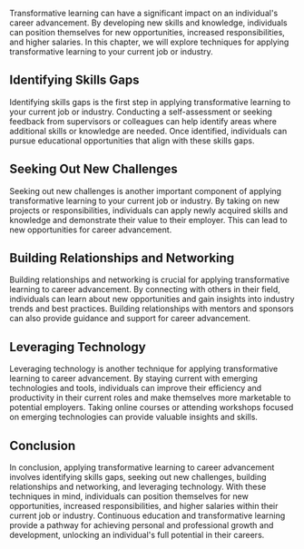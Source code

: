 
Transformative learning can have a significant impact on an individual's career advancement. By developing new skills and knowledge, individuals can position themselves for new opportunities, increased responsibilities, and higher salaries. In this chapter, we will explore techniques for applying transformative learning to your current job or industry.

Identifying Skills Gaps
-----------------------

Identifying skills gaps is the first step in applying transformative learning to your current job or industry. Conducting a self-assessment or seeking feedback from supervisors or colleagues can help identify areas where additional skills or knowledge are needed. Once identified, individuals can pursue educational opportunities that align with these skills gaps.

Seeking Out New Challenges
--------------------------

Seeking out new challenges is another important component of applying transformative learning to your current job or industry. By taking on new projects or responsibilities, individuals can apply newly acquired skills and knowledge and demonstrate their value to their employer. This can lead to new opportunities for career advancement.

Building Relationships and Networking
-------------------------------------

Building relationships and networking is crucial for applying transformative learning to career advancement. By connecting with others in their field, individuals can learn about new opportunities and gain insights into industry trends and best practices. Building relationships with mentors and sponsors can also provide guidance and support for career advancement.

Leveraging Technology
---------------------

Leveraging technology is another technique for applying transformative learning to career advancement. By staying current with emerging technologies and tools, individuals can improve their efficiency and productivity in their current roles and make themselves more marketable to potential employers. Taking online courses or attending workshops focused on emerging technologies can provide valuable insights and skills.

Conclusion
----------

In conclusion, applying transformative learning to career advancement involves identifying skills gaps, seeking out new challenges, building relationships and networking, and leveraging technology. With these techniques in mind, individuals can position themselves for new opportunities, increased responsibilities, and higher salaries within their current job or industry. Continuous education and transformative learning provide a pathway for achieving personal and professional growth and development, unlocking an individual's full potential in their careers.

